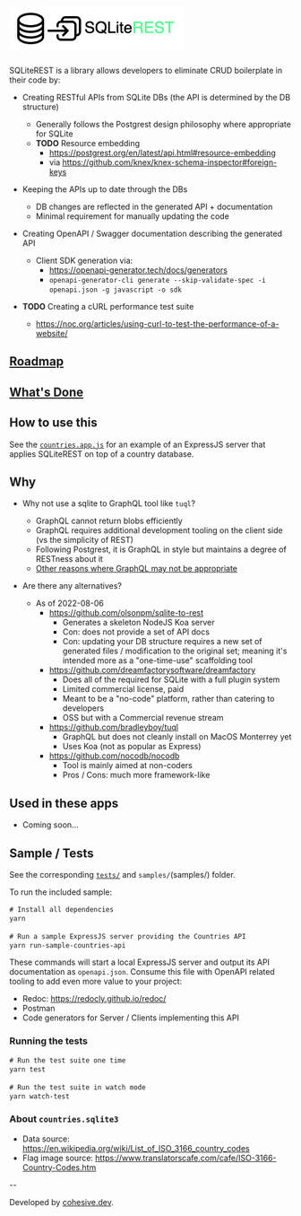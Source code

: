 # ![SQLiteRest](logo.png)

SQLiteREST is a library allows developers to eliminate CRUD boilerplate in their code by:

- Creating RESTful APIs from SQLite DBs (the API is determined by the DB structure)
    - Generally follows the Postgrest design philosophy where appropriate for SQLite
    - **TODO** Resource embedding 
        - https://postgrest.org/en/latest/api.html#resource-embedding
        - via https://github.com/knex/knex-schema-inspector#foreign-keys

- Keeping the APIs up to date through the DBs
    - DB changes are reflected in the generated API + documentation
    - Minimal requirement for manually updating the code

- Creating OpenAPI / Swagger documentation describing the generated API
    - Client SDK generation via:
        - https://openapi-generator.tech/docs/generators
        - `openapi-generator-cli generate --skip-validate-spec -i openapi.json -g javascript -o sdk`

- **TODO** Creating a cURL performance test suite
    - https://noc.org/articles/using-curl-to-test-the-performance-of-a-website/

## [Roadmap](todo.md)
## [What's Done](done.md)

## How to use this

See the [`countries.app.js`](tests/countries.app.js) for an example of an ExpressJS server that applies SQLiteREST on top of a country database.


## Why

- Why not use a sqlite to GraphQL tool like `tuql`?
    - GraphQL cannot return blobs efficiently
    - GraphQL requires additional development tooling on the client side (vs the simplicity of REST)
    - Following Postgrest, it is GraphQL in style but maintains a degree of RESTness about it
    - [Other reasons where GraphQL may not be appropriate]()

- Are there any alternatives?
    - As of 2022-08-06
        - https://github.com/olsonpm/sqlite-to-rest
            - Generates a skeleton NodeJS Koa server
            - Con: does not provide a set of API docs
            - Con: updating your DB structure requires a new set of generated files / modification to the original set; meaning it's intended more as a "one-time-use" scaffolding tool
        - https://github.com/dreamfactorysoftware/dreamfactory
            - Does all of the required for SQLite with a full plugin system
            - Limited commercial license, paid
            - Meant to be a "no-code" platform, rather than catering to developers
            - OSS but with a Commercial revenue stream
        - https://github.com/bradleyboy/tuql
            - GraphQL but does not cleanly install on MacOS Monterrey yet
            - Uses Koa (not as popular as Express)
        - https://github.com/nocodb/nocodb
            - Tool is mainly aimed at non-coders
            - Pros / Cons: much more framework-like

## Used in these apps

- Coming soon...

## Sample / Tests

See the corresponding [`tests/`](tests/) and `samples/`(samples/) folder.

To run the included sample:

```
# Install all dependencies
yarn

# Run a sample ExpressJS server providing the Countries API
yarn run-sample-countries-api
```

These commands will start a local ExpressJS server and output its API documentation as `openapi.json`.  Consume this file with OpenAPI related tooling to add even more value to your project:

- Redoc: https://redocly.github.io/redoc/
- Postman
- Code generators for Server / Clients implementing this API

### Running the tests

```
# Run the test suite one time
yarn test

# Run the test suite in watch mode
yarn watch-test
```
### About `countries.sqlite3`

- Data source: https://en.wikipedia.org/wiki/List_of_ISO_3166_country_codes
- Flag image source: https://www.translatorscafe.com/cafe/ISO-3166-Country-Codes.htm

--

Developed by [cohesive.dev](https://cohesive.dev).